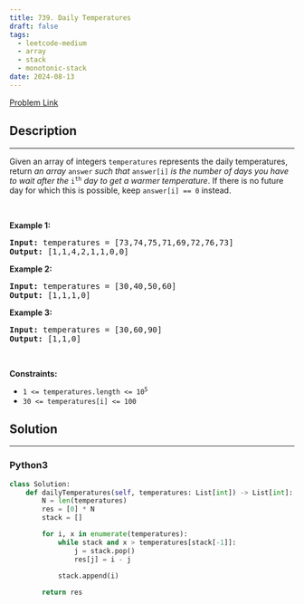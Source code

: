 ```yaml
---
title: 739. Daily Temperatures
draft: false
tags: 
  - leetcode-medium
  - array
  - stack
  - monotonic-stack
date: 2024-08-13
---
```


[Problem Link](https://leetcode.com/problems/daily-temperatures/)

## Description

---
<p>Given an array of integers <code>temperatures</code> represents the daily temperatures, return <em>an array</em> <code>answer</code> <em>such that</em> <code>answer[i]</code> <em>is the number of days you have to wait after the</em> <code>i<sup>th</sup></code> <em>day to get a warmer temperature</em>. If there is no future day for which this is possible, keep <code>answer[i] == 0</code> instead.</p>

<p>&nbsp;</p>
<p><strong class="example">Example 1:</strong></p>
<pre><strong>Input:</strong> temperatures = [73,74,75,71,69,72,76,73]
<strong>Output:</strong> [1,1,4,2,1,1,0,0]
</pre><p><strong class="example">Example 2:</strong></p>
<pre><strong>Input:</strong> temperatures = [30,40,50,60]
<strong>Output:</strong> [1,1,1,0]
</pre><p><strong class="example">Example 3:</strong></p>
<pre><strong>Input:</strong> temperatures = [30,60,90]
<strong>Output:</strong> [1,1,0]
</pre>
<p>&nbsp;</p>
<p><strong>Constraints:</strong></p>

<ul>
	<li><code>1 &lt;=&nbsp;temperatures.length &lt;= 10<sup>5</sup></code></li>
	<li><code>30 &lt;=&nbsp;temperatures[i] &lt;= 100</code></li>
</ul>


## Solution

---
### Python3
``` py title='daily-temperatures'
class Solution:
    def dailyTemperatures(self, temperatures: List[int]) -> List[int]:
        N = len(temperatures)
        res = [0] * N
        stack = []

        for i, x in enumerate(temperatures):
            while stack and x > temperatures[stack[-1]]:
                j = stack.pop()
                res[j] = i - j
            
            stack.append(i)

        return res
```

